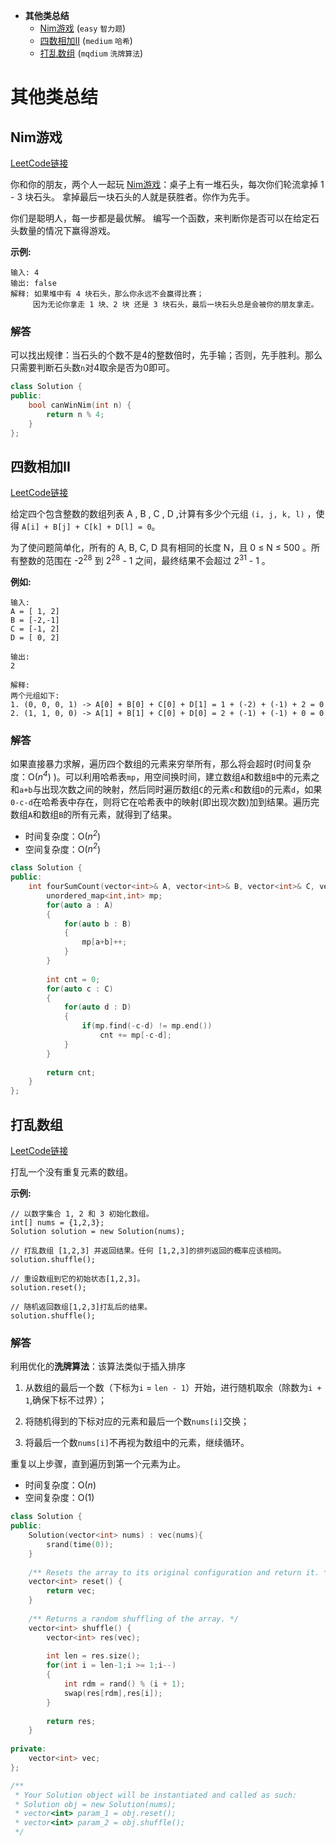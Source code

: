 * **其他类总结**
   * [Nim游戏](#Nim游戏) (`easy` `智力题`)
   * [四数相加II](#四数相加II) (`medium` `哈希`)
   * [打乱数组](#打乱数组) (`mqdium` `洗牌算法`)



# 其他类总结

## Nim游戏

[LeetCode链接](https://leetcode-cn.com/problems/nim-game/)

你和你的朋友，两个人一起玩 [Nim游戏](https://baike.baidu.com/item/Nim%E6%B8%B8%E6%88%8F/6737105)：桌子上有一堆石头，每次你们轮流拿掉 1 - 3 块石头。 拿掉最后一块石头的人就是获胜者。你作为先手。

你们是聪明人，每一步都是最优解。 编写一个函数，来判断你是否可以在给定石头数量的情况下赢得游戏。

**示例:**

```
输入: 4
输出: false 
解释: 如果堆中有 4 块石头，那么你永远不会赢得比赛；
     因为无论你拿走 1 块、2 块 还是 3 块石头，最后一块石头总是会被你的朋友拿走。
```

### 解答

可以找出规律：当石头的个数不是4的整数倍时，先手输；否则，先手胜利。那么只需要判断石头数`n`对4取余是否为0即可。

```c++
class Solution {
public:
    bool canWinNim(int n) {
        return n % 4;
    }
};
```



## 四数相加II

[LeetCode链接](https://leetcode-cn.com/problems/4sum-ii/)

给定四个包含整数的数组列表 A , B , C , D ,计算有多少个元组 `(i, j, k, l)` ，使得 `A[i] + B[j] + C[k] + D[l] = 0`。

为了使问题简单化，所有的 A, B, C, D 具有相同的长度 N，且 0 ≤ N ≤ 500 。所有整数的范围在 -2<sup>28</sup> 到 2<sup>28</sup> - 1 之间，最终结果不会超过 2<sup>31</sup> - 1 。

**例如:**

```
输入:
A = [ 1, 2]
B = [-2,-1]
C = [-1, 2]
D = [ 0, 2]

输出:
2

解释:
两个元组如下:
1. (0, 0, 0, 1) -> A[0] + B[0] + C[0] + D[1] = 1 + (-2) + (-1) + 2 = 0
2. (1, 1, 0, 0) -> A[1] + B[1] + C[0] + D[0] = 2 + (-1) + (-1) + 0 = 0
```

### 解答

如果直接暴力求解，遍历四个数组的元素来穷举所有，那么将会超时(时间复杂度：O(*n<sup>4</sup>*) )。可以利用哈希表`mp`，用空间换时间，建立数组`A`和数组`B`中的元素之和`a+b`与出现次数之间的映射，然后同时遍历数组`C`的元素`c`和数组`D`的元素`d`，如果`0-c-d`在哈希表中存在，则将它在哈希表中的映射(即出现次数)加到结果。遍历完数组`A`和数组`B`的所有元素，就得到了结果。

- 时间复杂度：O(*n<sup>2</sup>*)
- 空间复杂度：O(*n<sup>2</sup>*)

```c++
class Solution {
public:
    int fourSumCount(vector<int>& A, vector<int>& B, vector<int>& C, vector<int>& D) {
        unordered_map<int,int> mp;
        for(auto a : A)
        {
            for(auto b : B)
            {
                mp[a+b]++;
            }
        }
        
        int cnt = 0;
        for(auto c : C)
        {
            for(auto d : D)
            {
                if(mp.find(-c-d) != mp.end())
                    cnt += mp[-c-d];
            }
        }
        
        return cnt;
    }
};
```



## 打乱数组

[LeetCode链接](https://leetcode-cn.com/problems/shuffle-an-array/)

打乱一个没有重复元素的数组。

**示例:**

```
// 以数字集合 1, 2 和 3 初始化数组。
int[] nums = {1,2,3};
Solution solution = new Solution(nums);

// 打乱数组 [1,2,3] 并返回结果。任何 [1,2,3]的排列返回的概率应该相同。
solution.shuffle();

// 重设数组到它的初始状态[1,2,3]。
solution.reset();

// 随机返回数组[1,2,3]打乱后的结果。
solution.shuffle();
```

### 解答

利用优化的**洗牌算法**：该算法类似于插入排序

1. 从数组的最后一个数（下标为`i` = `len - 1`）开始，进行随机取余（除数为`i + 1`,确保下标不过界）；

2. 将随机得到的下标对应的元素和最后一个数`nums[i]`交换；

3. 将最后一个数`nums[i]`不再视为数组中的元素，继续循环。

重复以上步骤，直到遍历到第一个元素为止。

* 时间复杂度：O(*n*)
* 空间复杂度：O(1)

```c++
class Solution {
public:
    Solution(vector<int> nums) : vec(nums){
        srand(time(0));
    }
    
    /** Resets the array to its original configuration and return it. */
    vector<int> reset() {
        return vec;
    }
    
    /** Returns a random shuffling of the array. */
    vector<int> shuffle() {
        vector<int> res(vec);
        
        int len = res.size();
        for(int i = len-1;i >= 1;i--)
        {
            int rdm = rand() % (i + 1);
            swap(res[rdm],res[i]);
        }
        
        return res;
    }
    
private:
    vector<int> vec;
};

/**
 * Your Solution object will be instantiated and called as such:
 * Solution obj = new Solution(nums);
 * vector<int> param_1 = obj.reset();
 * vector<int> param_2 = obj.shuffle();
 */
```


